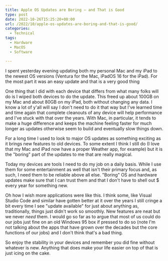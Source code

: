```yaml
---
title: Apple OS Updates are Boring – and That is Good
type: post
date: 2022-10-26T15:25:20+00:00
url: /2022/10/apple-os-updates-are-boring-and-that-is-good/
categories:
  - Technical
tags:
  - Hardware
  - MacOS
  - Software

---
```

I spent yesterday evening updating both my personal Mac and my iPad to the newest OS versions (Ventura for the Mac, iPadOS 16 for the iPad). For the most part it was an easy update and that is a very good thing

One thing that I did with each device that differs from what many folks will do is I wiped both devices to do the update. This freed up about 100GB on my Mac and about 80GB on my iPad, both without changing any data. I know a lot of y'all will say I don't need to do it that way but I've learned time and time again that complete cleanouts of any device will help performance and I've stuck with that over the years. With Mac, in particular, it tends to make a huge difference and keeps the machine feeling faster for much longer as updates otherwise seem to build and eventually slow things down.

For a long time I used to look to major OS updates as something exciting as it brings new features to old devices. To some extent I think I still do (I love that my Mac and iPad now have a proper Weather app, for example) but it is the "boring" part of the updates to me that are really magical.

Today my devices are tools I need to do my job on a daily basis. While I use them for some entertainment as well that isn't their primary focus and, as such, I need them to be reliable above all else. "Boring" OS and hardware updates make sure that I can trust them and that I don't have to shell out $ every year for something new.

Oh how I wish more applications were like this. I think some, like Visual Studio Code and similar have gotten better at it over the years I still cringe a bit every time I see "update available" for just about anything as, traditionally, things just didn't work so smoothly. New features are neat but we never _need_ them. I would go so far as to argue that most of us could do our jobs just fine on an old Windows 95 box if pressed to do so (note I'm not talking about the apps that have grown over the decades but the core functions of our jobs) and I don't think that's a bad thing.

So enjoy the stability in your devices and remember you did fine without whatever is new. Anything that does make your life easier on top of that is just icing on the cake.